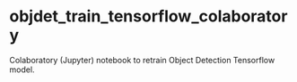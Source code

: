 # objdet_train_tensorflow_colaboratory
Colaboratory (Jupyter) notebook to retrain Object Detection Tensorflow model.
